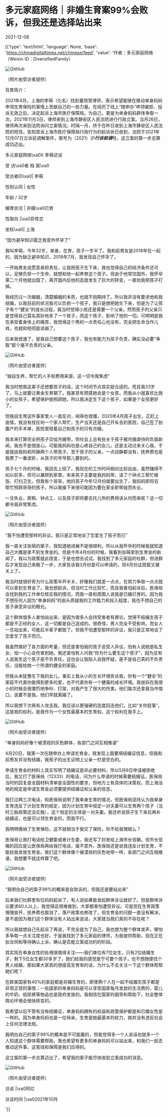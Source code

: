 # 多元家庭网络｜非婚生育案99%会败诉，但我还是选择站出来

2021-12-08

[{'type': 'text/html', 'language': None, 'base': 'https://chinadigitaltimes.net/chinese/feed', 'value': '作者：多元家庭网络（Weixin ID：DiversifiedFamily）

![GitHub](https://chinadigitaltimes.net/chinese/files/2021/12/post-674297-61b089d4ee929.)

（照片由受访者提供）



背景简介：

2021年4月，上海的李萌（化名）找到董晓莹律师，表示希望能够在推动单身妈妈申领生育保险的事情上贡献自己的一些力量。在经历了线上“随申办”申领被拒、投诉无效之后，决定起诉上海市医疗保障局。为自己，更是为单身妈妈群体争取一次。2021年11月3日，律师来到上海市静安区人民法院进行行政立案。当月26日，律师再次来到法院询问立案情况。时隔一月，终于在昨日收到上海市静安区人民法院的短信，告知其诉上海市医疗保障局行政行为的起诉状已收到，法院于2021年12月07日立诉前调解案件，案号为（2021）沪***行诉前调***号。这立案的第一步总算成功迈出。



多元家庭网络\xa0X 李萌访谈

受 访\xa0者 档 案\xa0

受访者ID\xa0| 李萌

性别认同 | 女性

年龄 / 32岁

婚育状况 | 非婚\xa0已育

性取向 |\xa0异性恋

坐标\xa0| 上海

“因为避孕知识匮乏我意外怀孕了”

我叫李萌，今年32岁，单身，在育，孩子一岁半了。我和前男友是2018年在一起的，因为缺乏避孕知识，2019年7月，我发现自己怀孕了。

一开始男友说愿意承担责任，让我把孩子生下来，我也觉得自己的经济条件还可以，足够负担一个生命，就想和他一起养育这个孩子。但由于他常住国外，我怀孕第二个月他就出国了，离开国内后他的态度发生了巨大的转变，一直劝我把孩子打掉。

我经历过一次婚姻，清楚婚姻的本质，也就不抱期待了。所以我并没有要求他和我结婚，以我目前的状况我可以负担一个孩子，我只是想把她生下来，但是为了让孩子有个“健全”的成长过程，我当时觉得小孩还是需要一个父亲。然而孩子的父亲只是觉得自己莫名其妙地多了一个孩子，而这个孩子，影响了他的一切。可明明是我在承受着身体上的痛苦，我觉得这个男的一点责任心也没有，完全把生命当作儿戏，也就和他彻底谈崩了。

后来我想通了，是我自己想要这个孩子，我也有能力为孩子负责，确实没必要“争取”那个毫不负责的父亲。

![GitHub](https://chinadigitaltimes.net/chinese/files/2021/12/post-674297-61b089d506ccf.)

（照片由受访者提供）

“独自生养，帮忙的人手和费用来源，这一切令我焦虑”

我当时想我这辈子还想要孩子的话，这个时间节点其实挺合适的。而且我33岁了，马上就要过黄金生育期了。我甚至有预感她会是个女孩，而我从小就喜欢比我小的女孩子，希望保护她照顾她，所以我决定生下这个孩子，如果是个女孩更好了。

但独自生育这件事家里人一直反对，闹得也很僵，2020年4月孩子出生，正赶上疫情，我没有找任何一个家人帮忙，生产当天还是自己开车去的医院，自己签了剖腹产的手术单，医院里陪着自己和孩子的只有月嫂。

我本来打算完全把孩子交给月嫂带，但社会上总有些关于孩子被月嫂虐待的负面新闻，我也不是很放心。可能我妈妈也是心疼自己的女儿，还是主动过来关心我，于是就由我妈和阿姨两个人带孩子。至于孩子的父亲，一点动静都没有，抚养费也是我费了一番波折，从孩子的爷爷那儿要到的。

孩子七个月的时候，我回去上班了，我现在的工作时间相对比较自由，虽然赚得不如以前多，但可以兼顾到家里。本来孩子主要是我妈妈带，请了个钟点工帮忙做饭、打扫卫生。但我有个哥哥，他的孩子今年12月份就要出生了，我妈妈即将去帮忙照顾哥哥的孩子。所以我接下来很可能因为要在家全职带娃而失业。

一旦失业，房租、钟点工、以及孩子即将要去托儿所的费用该从何而来呢？这一切都令我非常焦虑。

![GitHub](https://chinadigitaltimes.net/chinese/files/2021/12/post-674297-61b089d51029d.)

（照片由受访者提供）

“我不怕遭受那样的非议，我只是正常地谈了恋爱生了孩子而已”

我一直关注张萌的案子，我知道她进展不是很顺利，所以从我怀孕的时候我就知道自己大概是拿不到生育金的。但是今年4月份的时候，我看到张萌拿到生育金的新闻了，我以为政策就此改变，于是也想去试试。我找到了多元家庭的社群，但进群后才发现自己来晚了一步，大家告诉我3月份是可以申请的，但4月份这扇窗又被关上了。

我当时就很好奇为什么政策半开半关，好像我们就差一点点，在努力争取一点点就可以拿到生育金了。我也想起诉，但当时工作比较忙，而且我害怕起诉后，医保局会找到我的工作单位核实我的情况，而我一直和周围人说我是已婚已育的。因为我不想任何人因为“单身妈妈”的由头质疑我的工作能力和投入程度，我也不想自己的孩子承受非议的眼光。

这个群体很多人害怕站出来，是因为很多人会持受害者有罪论，觉得不结婚生孩子都是不正经的女人，这一切都是自己造成的。很奇怪，男人完全不受影响，而女人一旦站出来，可能后半辈子都毁了。但我不怕遭受那样的非议，我只是正常地谈了恋爱生了孩子而已。

我虽然做好了各方面的考量，但还是害怕我的孩子会受人非议，怕有人说她是私生女，怕一小心会伤害到她。我还害怕有人问我“你为什么要生这个孩子”，因为总有人说我生这个孩子是不负责任，这也会让我陷入自我怀疑，是不是自己真的不负责任，没能给她一个所谓的健全的家庭。

但我从未犹豫生下我的女儿，事实上我从小的生长环境告诉我，你有一个“健全”的家庭不代表你能得到更多的爱，也不代表你有一个健康的成长环境。我爸妈在我很小的时候会很激烈地争吵、打架，对我产生了很大的伤害。他们每次还拿我当作借口，说要不是我，他们早就离婚了。

所以我想下次再有人攻击我，我应该以更强硬的态度回击他们，比如“关你屁事”。这是我的权利，是我作为一个女性最基本的生育权，这个权利在我手上。

![GitHub](https://chinadigitaltimes.net/chinese/files/2021/12/post-674297-61b089d51d003.)

（照片由受访者提供）

“单身妈妈好像个被漠视的灰色群体，各部门之间互相推诿”

4月20日，我第一次在随申办上申请生育金，我发现上面要填结婚证信息，但我和前男友并没有结婚，我孩子的出生证明上父亲一栏是空白的。

申请生育金的材料上其实写明了结婚证是非必要材料，所以5月6日申请被拒绝后，我又打了医保局（12333）的电话，问为什么申请的时候需要结婚证。医保局当时的回复是全国材料清单是全国性的要求，但地方上有具体的决策权，而上海当地的规定是申请生育金必须要提供结婚证和父亲的信息。

我打过两三次电话，和医保局说明了我单身生育的情况，但医保局坚持认为我单身生育违反了计划生育的规定，因为计划生育中规定一对夫妻可以生育两个孩子（当时三胎政策还没实施），这个规定的主体是一对夫妻。我还听说孩子生下来后再补结婚证，也是可以领生育金的，而我不行。

我明明缴纳了生育保险，这不就相当于我交了保险，你不给我理赔么？

医保局让我打电话给卫健委或者计生委，我还写了封发给上海市长信箱，但市长信箱的回应是让医保局再给我打电话，毫不意外，医保局还是说我违反计划生育，不能给我发放生育金。我们这个群体像个被漠视的灰色地带一样，各部门之间互相推诿，我想要不就这样算了吧。

![GitHub](https://chinadigitaltimes.net/chinese/files/2021/12/post-674297-61b089d52b700.)

（照片由受访者提供）

“我明白自己的案子99%的概率是会败诉的，但我还是要站出来”

后来我们社群里有位妈妈起诉了，有人说如果能发起群体诉讼就好了。但是群体诉讼要求60人以上，我觉得这很难做到，大家都害怕遭受非议。可是现在生育政策慢慢放开，抚养费也取消了，落户政策也修改了，但生育金的问题一直没有解决，是不是因为我们这个群体没有人站出来说话，大家就当我们真的不存在呢？

所以我就想自己先起诉了再说，不完全是为了自己，我也想为整个群体发声，哪怕多争取一点关注度也好。于是我找到了多元家庭的律师，为我提供帮助，现在正在拟合同和等待确认上诉，确认是否能立案成功的的阶段。

其实现在单身女性的处境很值得关注——我们单位有7位女生，只有2位结婚生子，剩下5位女生都30多岁了，她们给我的感觉是宁可要个孩子，也不想随便找个男人结婚，那如果大家真的想提高生育率的话，为什么不去关注一下这个群体帮帮她们呢？

在欧美国家有40%的家庭都是非婚生育的，即使两个人在一起不结婚生孩子都是非常正常的事情；一些国家的单身妈妈是可以享受国家每月发放的生活费的，婴儿的牛奶、纸尿裤等物品也是政府发放的。我相信在国家的倡导和帮助下，社会整体舆论环境会很快转变的。

我希望以后不管有没有结婚证，单身妈妈拥有的权益和政策保护都是和已婚女性是一样的。因为单身妈妈也是一位母亲，生育是她最基本的权力，她并没有违反社会上任何法律法规。

我明白自己的案子99%的概率是不可能赢的，但我觉得多一个人说话也就多一个人知道这个群体需要帮助，我也希望有更多的单身妈妈可以站出来，和我们一起去推动这件事，这笔钱和保障是我们应得的。

这立案的第一步总算迈出了，希望我的案子能尽快收到立案成功的消息。

![GitHub](https://chinadigitaltimes.net/chinese/files/2021/12/post-674297-61b089d5350de.)

（照片由受访者提供）

访谈 |\xa0阿烂

访谈时间 |\xa02021年10月

'}]